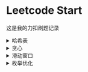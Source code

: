 # Leetcode Start
这是我的力扣刷题记录

<details>
  <summary>哈希表</summary>

## 2391. 收集垃圾的最少总时间
+ `哈希表`
+ [Question Description](https://leetcode.cn/problems/minimum-amount-of-time-to-collect-garbage/description/)  
+ [Solution](/2391/ABOUT.md)
+ [Code](/2391/2391.cpp)

## 3146. 两个字符串的排列差
+ `哈希表`
+ [Question Description](https://leetcode.cn/problems/permutation-difference-between-two-strings/description/)
+ [Solution](/3146/ABOUT.md)
+ [Code](/3146/3146.cpp)

## 2225. 找出输掉零场或一场比赛的玩家
+ `哈希表`
+ [Question Description](https://leetcode.cn/problems/find-players-with-zero-or-one-losses/description/)
+ [Solution](/2225/ABOUT.md)
+ [Code](/2225/2225.cpp)

## 49. 字母异位词分组
+ `哈希表`
+ [Question Description](https://leetcode.cn/problems/group-anagrams/description/?envType=study-plan-v2&envId=top-100-liked)
+ [Solution](/49/ABOUT.md)
+ [Code](/49/49.cpp)

## 2965. 找出缺失和重复的数字
+ `哈希表`
+ [Question Description](https://leetcode.cn/problems/find-missing-and-repeated-values/description/)
+ [Solution](/2965/ABOUT.md)
+ [Code](/2965/2965.cpp)

## 575. 分糖果
+ `哈希表`
+ [Question Description](https://leetcode.cn/problems/distribute-candies/description/)
+ [Solution](/575/ABOUT.md)
+ [Code](/575/575.cpp)

</details>

<details>
  <summary>贪心</summary>

## 2589. 完成所有任务的最少时间
+ `贪心`
+ [题目链接](https://leetcode.cn/problems/minimum-time-to-complete-all-tasks/description/)
+ [Solution](/2589/ABOUT.md)
+ [Code](/2589/2589.cpp)

## 2244. 完成所有任务需要的最少轮数
+ `贪心`  
+ [Question Description](https://leetcode.cn/problems/minimum-rounds-to-complete-all-tasks/description/)  
+ [Solution](/2244/ABOUT.md)
+ [Code](/2244/2244.cpp)

## 1953. 你可以工作的最大周数
+ `贪心`
+ [Question Description](https://leetcode.cn/problems/maximum-number-of-weeks-for-which-you-can-work/description/)
+ [Solution](/1953/ABOUT.md)
+ [Code](/1953/1953.cpp)

</details>


<details>
  <summary>滑动窗口</summary>

## 2831. 找出最长等值子数组
+ `滑动窗口`
+ [Question Description](https://leetcode.cn/problems/find-the-longest-equal-subarray/description/)
+ [Solution](/2831/ABOUT.md)
+ [Code](/2831/2831.cpp)

</details>

<details>
  <summary>枚举优化</summary>

## 2928. 给小朋友们分糖果 I
+ `枚举优化`
+ [Question Description](https://leetcode.cn/problems/distribute-candies-among-children-i/description/)
+ [Solution](/2928/ABOUT.md)
+ [Code](/2928/2928.cpp)

## 1103. 分糖果 II
+ 暴力枚举
+ [Question Description](https://leetcode.cn/problems/distribute-candies-to-people/description/)
+ [Solution](/1103/ABOUT.md)
+ [Code](/1103/1103.cpp)

</details>